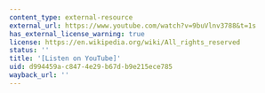 ```yaml
---
content_type: external-resource
external_url: https://www.youtube.com/watch?v=9buVlnv3788&t=1s
has_external_license_warning: true
license: https://en.wikipedia.org/wiki/All_rights_reserved
status: ''
title: '[Listen on YouTube]'
uid: d994459a-c847-4e29-b67d-b9e215ece785
wayback_url: ''
---
```

